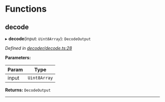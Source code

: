 

# Functions

<a id="decode"></a>

##  decode

▸ **decode**(input: *`Uint8Array`*): `DecodeOutput`

*Defined in [decoder/decode.ts:28](https://github.com/polkadot-js/common/blob/8f6b01a/packages/util-rlp/src/decoder/decode.ts#L28)*

**Parameters:**

| Param | Type |
| ------ | ------ |
| input | `Uint8Array` |

**Returns:** `DecodeOutput`

___

